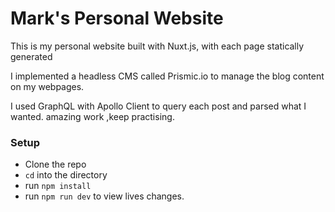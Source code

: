 # Mark's Personal Website
This is my personal website built with Nuxt.js, with each page statically generated

I implemented a headless CMS called Prismic.io to manage the blog content on my webpages.

I used GraphQL with Apollo Client to query each post and parsed what I wanted.
amazing work ,keep practising.

### Setup
- Clone the repo
- `cd` into the directory
- run `npm install`
- run `npm run dev` to view lives changes.

